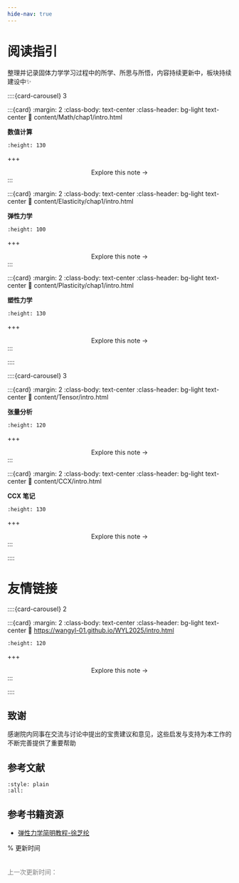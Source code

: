 ```yaml
---
hide-nav: true
---
```


# 阅读指引

整理并记录固体力学学习过程中的所学、所思与所悟，内容持续更新中，板块持续建设中✨

::::{card-carousel} 3

:::{card}
:margin: 2
:class-body: text-center
:class-header: bg-light text-center
:link: content/Math/chap1/intro.html

**数值计算**

```{image} images/Cover/2D-rectangular-shapefunctions.png
:height: 130
```

+++
<div style="text-align: center;">
Explore this note &rarr;
</div>
:::

:::{card}
:margin: 2
:class-body: text-center
:class-header: bg-light text-center
:link: content/Elasticity/chap1/intro.html

**弹性力学**

```{image} https://python.quantecon.org/_static/qe-logo-large.png
:height: 100
```

+++
<div style="text-align: center;">
Explore this note &rarr;
</div>
:::

:::{card}
:margin: 2
:class-body: text-center
:class-header: bg-light text-center
:link: content/Plasticity/chap1/intro.html

**塑性力学**

```{image} images/Cover/plasticity.png
:height: 130
```

+++
<div style="text-align: center;">
Explore this note &rarr;
</div>
:::

::::


::::{card-carousel} 3

:::{card}
:margin: 2
:class-body: text-center
:class-header: bg-light text-center
:link: content/Tensor/intro.html

**张量分析**

```{image} images/Cover/math2.png
:height: 120
```

+++
<div style="text-align: center;">
Explore this note &rarr;
</div>
:::


:::{card}
:margin: 2
:class-body: text-center
:class-header: bg-light text-center
:link: content/CCX/intro.html

**CCX 笔记**

```{image} images/Cover/CCX.png
:height: 130
```

+++
<div style="text-align: center;">
Explore this note &rarr;
</div>
:::


::::

# 友情链接

::::{card-carousel} 2

:::{card}
:margin: 2
:class-body: text-center
:class-header: bg-light text-center
:link: https://wangyl-01.github.io/WYL2025/intro.html

```{image} images/Cover/wyl.png
:height: 120
```

+++
<div style="text-align: center;">
Explore this note &rarr;
</div>
:::

::::



## 致谢

感谢院内同事在交流与讨论中提出的宝贵建议和意见，这些启发与支持为本工作的不断完善提供了重要帮助


## 参考文献

```{bibliography}
:style: plain
:all:
```


## 参考书籍资源
- [弹性力学简明教程-徐芝纶](https://github.com/OpenDigitalTwin-Dev/SolidMechanics/blob/main/refbook/%E5%BC%B9%E6%80%A7%E5%8A%9B%E5%AD%A6%E7%AE%80%E6%98%8E%E6%95%99%E7%A8%8B-%E5%BE%90%E8%8A%9D%E7%BA%B6.pdf)

% 更新时间
<br><br><br>
<span style="font-family: Arial, sans-serif; color: gray;">
  上一次更新时间：<span id="update-time"></span>
</span>

<script>
  document.getElementById("update-time").innerText = new Date().toLocaleString();
</script>
